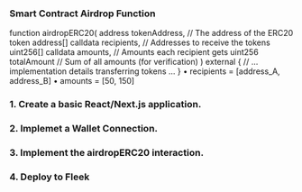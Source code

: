 ### Smart Contract Airdrop Function
function airdropERC20(
    address tokenAddress,          // The address of the ERC20 token
    address[] calldata recipients, // Addresses to receive the tokens
    uint256[] calldata amounts,    // Amounts each recipient gets
    uint256 totalAmount          // Sum of all amounts (for verification)
) external {
    // ... implementation details transferring tokens ...
}
•	recipients = [address_A, address_B]
•	amounts = [50, 150]


### 1. Create a basic React/Next.js application.
### 2. Implemet a Wallet Connection.
### 3. Implement the airdropERC20 interaction.
### 4. Deploy to Fleek 